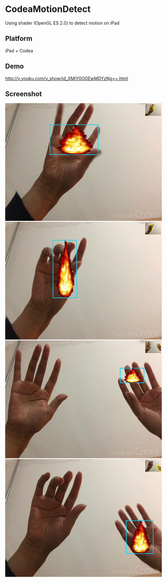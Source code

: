 # CodeaMotionDetect

Using shader (OpenGL ES 2.0) to detect motion on iPad

##  Platform

iPad + Codea

## Demo

http://v.youku.com/v_show/id_XMjY0ODEwMDYzNg==.html

## Screenshot

![](./pic/IMG_0603-s.png)
![](./pic/IMG_0604-s.png)
![](./pic/IMG_0606-s.png)
![](./pic/IMG_0607-s.png)

